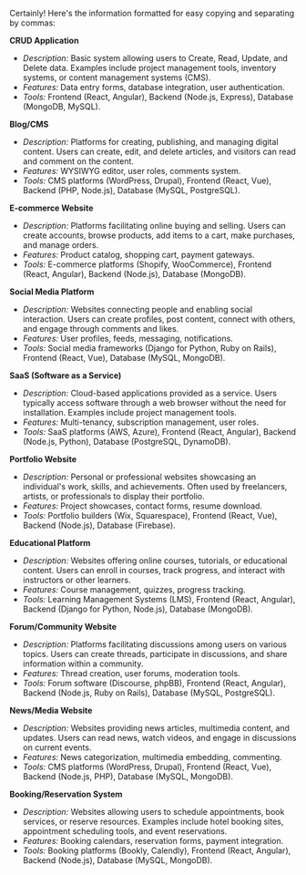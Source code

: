 Certainly! Here's the information formatted for easy copying and separating by commas:

**CRUD Application**
- *Description:* Basic system allowing users to Create, Read, Update, and Delete data. Examples include project management tools, inventory systems, or content management systems (CMS).
- *Features:* Data entry forms, database integration, user authentication.
- *Tools:* Frontend (React, Angular), Backend (Node.js, Express), Database (MongoDB, MySQL).

**Blog/CMS**
- *Description:* Platforms for creating, publishing, and managing digital content. Users can create, edit, and delete articles, and visitors can read and comment on the content.
- *Features:* WYSIWYG editor, user roles, comments system.
- *Tools:* CMS platforms (WordPress, Drupal), Frontend (React, Vue), Backend (PHP, Node.js), Database (MySQL, PostgreSQL).

**E-commerce Website**
- *Description:* Platforms facilitating online buying and selling. Users can create accounts, browse products, add items to a cart, make purchases, and manage orders.
- *Features:* Product catalog, shopping cart, payment gateways.
- *Tools:* E-commerce platforms (Shopify, WooCommerce), Frontend (React, Angular), Backend (Node.js), Database (MongoDB).

**Social Media Platform**
- *Description:* Websites connecting people and enabling social interaction. Users can create profiles, post content, connect with others, and engage through comments and likes.
- *Features:* User profiles, feeds, messaging, notifications.
- *Tools:* Social media frameworks (Django for Python, Ruby on Rails), Frontend (React, Vue), Database (MySQL, MongoDB).

**SaaS (Software as a Service)**
- *Description:* Cloud-based applications provided as a service. Users typically access software through a web browser without the need for installation. Examples include project management tools.
- *Features:* Multi-tenancy, subscription management, user roles.
- *Tools:* SaaS platforms (AWS, Azure), Frontend (React, Angular), Backend (Node.js, Python), Database (PostgreSQL, DynamoDB).

**Portfolio Website**
- *Description:* Personal or professional websites showcasing an individual's work, skills, and achievements. Often used by freelancers, artists, or professionals to display their portfolio.
- *Features:* Project showcases, contact forms, resume download.
- *Tools:* Portfolio builders (Wix, Squarespace), Frontend (React, Vue), Backend (Node.js), Database (Firebase).

**Educational Platform**
- *Description:* Websites offering online courses, tutorials, or educational content. Users can enroll in courses, track progress, and interact with instructors or other learners.
- *Features:* Course management, quizzes, progress tracking.
- *Tools:* Learning Management Systems (LMS), Frontend (React, Angular), Backend (Django for Python, Node.js), Database (MongoDB).

**Forum/Community Website**
- *Description:* Platforms facilitating discussions among users on various topics. Users can create threads, participate in discussions, and share information within a community.
- *Features:* Thread creation, user forums, moderation tools.
- *Tools:* Forum software (Discourse, phpBB), Frontend (React, Angular), Backend (Node.js, Ruby on Rails), Database (MySQL, PostgreSQL).

**News/Media Website**
- *Description:* Websites providing news articles, multimedia content, and updates. Users can read news, watch videos, and engage in discussions on current events.
- *Features:* News categorization, multimedia embedding, commenting.
- *Tools:* CMS platforms (WordPress, Drupal), Frontend (React, Vue), Backend (Node.js, PHP), Database (MySQL, MongoDB).

**Booking/Reservation System**
- *Description:* Websites allowing users to schedule appointments, book services, or reserve resources. Examples include hotel booking sites, appointment scheduling tools, and event reservations.
- *Features:* Booking calendars, reservation forms, payment integration.
- *Tools:* Booking platforms (Bookly, Calendly), Frontend (React, Angular), Backend (Node.js), Database (MySQL, MongoDB).